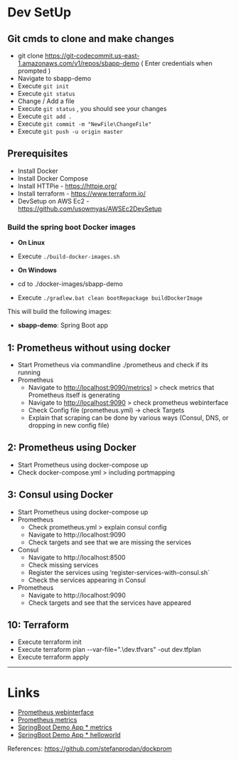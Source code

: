 # Dev SetUp

## Git cmds to clone and make changes

* git clone https://git-codecommit.us-east-1.amazonaws.com/v1/repos/sbapp-demo ( Enter credentials when prompted )
* Navigate to sbapp-demo
* Execute `git init`
* Execute `git status`
* Change / Add a file 
* Execute `git status` , you should see your changes
* Execute `git add .`
* Execute `git commit -m "NewFile\ChangeFile"`
* Execute `git push -u origin master`

## Prerequisites

* Install Docker
* Install Docker Compose 
* Install HTTPie - <https://httpie.org/>
* Install terraform - <https://www.terraform.io/>
* DevSetup on AWS Ec2 - <https://github.com/usowmyas/AWSEc2DevSetup>

### Build the spring boot Docker images

* **On Linux** 
* Execute `./build-docker-images.sh`


* **On Windows**
* cd to ./docker-images/sbapp-demo
* Execute `./gradlew.bat clean bootRepackage buildDockerImage`

This will build the following images:

* **sbapp-demo**: Spring Boot app 

## 1: Prometheus without using docker 

* Start Prometheus via commandline ./prometheus and check if its running
* Prometheus
  * Navigate to <http://localhost:9090/metrics]> > check metrics that Prometheus itself is generating
  * Navigate to <http://localhost:9090> > check prometheus webinterface
  * Check Config file (prometheus.yml) -> check Targets
  * Explain that scraping can be done by various ways (Consul, DNS, or dropping in new config file)

## 2: Prometheus using Docker

* Start Prometheus using docker-compose up
* Check docker-compose.yml > including portmapping

## 3: Consul using Docker

* Start Prometheus using docker-compose up
* Prometheus
  * Check prometheus.yml > explain consul config
  * Navigate to  http://localhost:9090
  * Check targets and see that we are missing the services
* Consul
  * Navigate to http://localhost:8500
  * Check missing services
  * Register the services using ‘register-services-with-consul.sh`
  * Check the services appearing in Consul
* Prometheus
  * Navigate to  http://localhost:9090
  * Check targets and see that the services have appeared

## 10: Terraform 
* Execute terraform init
* Execute terraform plan --var-file=".\dev.tfvars" -out dev.tfplan 
* Execute terraform apply
---

# Links

* [Prometheus webinterface][prometheus-ui]
* [Prometheus metrics][prometheus-metrics]
* [SpringBoot Demo App * metrics][springboot metrics]
* [SpringBoot Demo App * helloworld][springboot helloworld]

[prometheus-ui]: http://localhost:9090
[prometheus-metrics]: http://localhost:9090/metrics
[springboot metrics]: http://localhost:8080/metrics
[springboot helloworld]: http://localhost:8080/helloworld

References:
https://github.com/stefanprodan/dockprom
